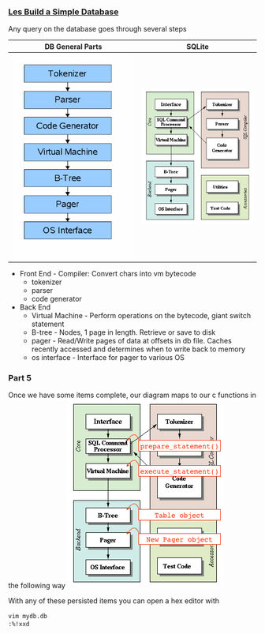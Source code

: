 ### [Les Build a Simple Database](https://cstack.github.io/db_tutorial)

Any query on the database goes through several steps

|DB General Parts|SQLite|
|---|---|
|![DB General Parts](./assets/arch1.gif)|![SQLite](./assets/arch2.gif)|

 - Front End - Compiler: Convert chars into vm bytecode
   - tokenizer
   - parser
   - code generator
 - Back End
   - Virtual Machine - Perform operations on the bytecode, giant switch statement
   - B-tree - Nodes, 1 page in length.  Retrieve or save to disk
   - pager - Read/Write pages of data at offsets in db file.  Caches recently accessed and determines when to write back to memory
   - os interface - Interface for pager to various OS
   
### Part 5

Once we have some items complete, our diagram maps to our c functions in the following way
![Current Architecture](./assets/arch-part5.gif)

With any of these persisted items you can open a hex editor with
```
vim mydb.db
:%!xxd
```   